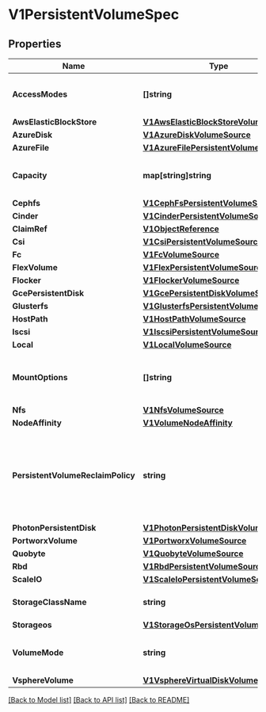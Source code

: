 # V1PersistentVolumeSpec

## Properties
Name | Type | Description | Notes
------------ | ------------- | ------------- | -------------
**AccessModes** | **[]string** | AccessModes contains all ways the volume can be mounted. More info: https://kubernetes.io/docs/concepts/storage/persistent-volumes#access-modes | [optional] 
**AwsElasticBlockStore** | [**V1AwsElasticBlockStoreVolumeSource**](v1.AWSElasticBlockStoreVolumeSource.md) |  | [optional] 
**AzureDisk** | [**V1AzureDiskVolumeSource**](v1.AzureDiskVolumeSource.md) |  | [optional] 
**AzureFile** | [**V1AzureFilePersistentVolumeSource**](v1.AzureFilePersistentVolumeSource.md) |  | [optional] 
**Capacity** | **map[string]string** | A description of the persistent volume&#39;s resources and capacity. More info: https://kubernetes.io/docs/concepts/storage/persistent-volumes#capacity | [optional] 
**Cephfs** | [**V1CephFsPersistentVolumeSource**](v1.CephFSPersistentVolumeSource.md) |  | [optional] 
**Cinder** | [**V1CinderPersistentVolumeSource**](v1.CinderPersistentVolumeSource.md) |  | [optional] 
**ClaimRef** | [**V1ObjectReference**](v1.ObjectReference.md) |  | [optional] 
**Csi** | [**V1CsiPersistentVolumeSource**](v1.CSIPersistentVolumeSource.md) |  | [optional] 
**Fc** | [**V1FcVolumeSource**](v1.FCVolumeSource.md) |  | [optional] 
**FlexVolume** | [**V1FlexPersistentVolumeSource**](v1.FlexPersistentVolumeSource.md) |  | [optional] 
**Flocker** | [**V1FlockerVolumeSource**](v1.FlockerVolumeSource.md) |  | [optional] 
**GcePersistentDisk** | [**V1GcePersistentDiskVolumeSource**](v1.GCEPersistentDiskVolumeSource.md) |  | [optional] 
**Glusterfs** | [**V1GlusterfsPersistentVolumeSource**](v1.GlusterfsPersistentVolumeSource.md) |  | [optional] 
**HostPath** | [**V1HostPathVolumeSource**](v1.HostPathVolumeSource.md) |  | [optional] 
**Iscsi** | [**V1IscsiPersistentVolumeSource**](v1.ISCSIPersistentVolumeSource.md) |  | [optional] 
**Local** | [**V1LocalVolumeSource**](v1.LocalVolumeSource.md) |  | [optional] 
**MountOptions** | **[]string** | A list of mount options, e.g. [\&quot;ro\&quot;, \&quot;soft\&quot;]. Not validated - mount will simply fail if one is invalid. More info: https://kubernetes.io/docs/concepts/storage/persistent-volumes/#mount-options | [optional] 
**Nfs** | [**V1NfsVolumeSource**](v1.NFSVolumeSource.md) |  | [optional] 
**NodeAffinity** | [**V1VolumeNodeAffinity**](v1.VolumeNodeAffinity.md) |  | [optional] 
**PersistentVolumeReclaimPolicy** | **string** | What happens to a persistent volume when released from its claim. Valid options are Retain (default for manually created PersistentVolumes), Delete (default for dynamically provisioned PersistentVolumes), and Recycle (deprecated). Recycle must be supported by the volume plugin underlying this PersistentVolume. More info: https://kubernetes.io/docs/concepts/storage/persistent-volumes#reclaiming | [optional] 
**PhotonPersistentDisk** | [**V1PhotonPersistentDiskVolumeSource**](v1.PhotonPersistentDiskVolumeSource.md) |  | [optional] 
**PortworxVolume** | [**V1PortworxVolumeSource**](v1.PortworxVolumeSource.md) |  | [optional] 
**Quobyte** | [**V1QuobyteVolumeSource**](v1.QuobyteVolumeSource.md) |  | [optional] 
**Rbd** | [**V1RbdPersistentVolumeSource**](v1.RBDPersistentVolumeSource.md) |  | [optional] 
**ScaleIO** | [**V1ScaleIoPersistentVolumeSource**](v1.ScaleIOPersistentVolumeSource.md) |  | [optional] 
**StorageClassName** | **string** | Name of StorageClass to which this persistent volume belongs. Empty value means that this volume does not belong to any StorageClass. | [optional] 
**Storageos** | [**V1StorageOsPersistentVolumeSource**](v1.StorageOSPersistentVolumeSource.md) |  | [optional] 
**VolumeMode** | **string** | volumeMode defines if a volume is intended to be used with a formatted filesystem or to remain in raw block state. Value of Filesystem is implied when not included in spec. This is a beta feature. | [optional] 
**VsphereVolume** | [**V1VsphereVirtualDiskVolumeSource**](v1.VsphereVirtualDiskVolumeSource.md) |  | [optional] 

[[Back to Model list]](../README.md#documentation-for-models) [[Back to API list]](../README.md#documentation-for-api-endpoints) [[Back to README]](../README.md)


